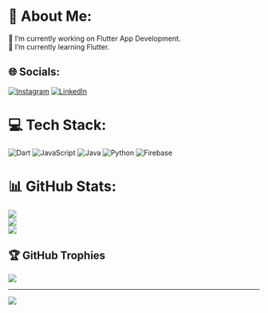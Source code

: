 # 💫 About Me:
🔭 I’m currently working on Flutter App Development.<br>🌱 I’m currently learning Flutter.


## 🌐 Socials:
[![Instagram](https://img.shields.io/badge/Instagram-%23E4405F.svg?logo=Instagram&logoColor=white)](https://instagram.com/chandu.tiriveedhi) [![LinkedIn](https://img.shields.io/badge/LinkedIn-%230077B5.svg?logo=linkedin&logoColor=white)](https://linkedin.com/in/www.linkedin.com/in/tncs) 

# 💻 Tech Stack:
![Dart](https://img.shields.io/badge/dart-%230175C2.svg?style=for-the-badge&logo=dart&logoColor=white) ![JavaScript](https://img.shields.io/badge/javascript-%23323330.svg?style=for-the-badge&logo=javascript&logoColor=%23F7DF1E) ![Java](https://img.shields.io/badge/java-%23ED8B00.svg?style=for-the-badge&logo=openjdk&logoColor=white) ![Python](https://img.shields.io/badge/python-3670A0?style=for-the-badge&logo=python&logoColor=ffdd54) ![Firebase](https://img.shields.io/badge/firebase-a08021?style=for-the-badge&logo=firebase&logoColor=ffcd34)
# 📊 GitHub Stats:
![](https://github-readme-stats.vercel.app/api?username=chandutiriveedhi&theme=blueberry&hide_border=false&include_all_commits=false&count_private=false)<br/>
![](https://github-readme-streak-stats.herokuapp.com/?user=chandutiriveedhi&theme=blueberry&hide_border=false)<br/>
![](https://github-readme-stats.vercel.app/api/top-langs/?username=chandutiriveedhi&theme=blueberry&hide_border=false&include_all_commits=false&count_private=false&layout=compact)

## 🏆 GitHub Trophies
![](https://github-profile-trophy.vercel.app/?username=chandutiriveedhi&theme=radical&no-frame=false&no-bg=true&margin-w=4)

---
[![](https://visitcount.itsvg.in/api?id=chandutiriveedhi&icon=5&color=4)](https://visitcount.itsvg.in)

<!-- Proudly created with GPRM ( https://gprm.itsvg.in ) -->

